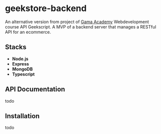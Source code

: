 # geekstore-backend

An alternative version from project of [Gama Academy](https://www.gama.academy/) Webdevelopment course API Geekscript. A MVP of a backend server that manages a RESTful API for an ecommerce. 


## Stacks

- **Node.js**
- **Express**
- **MongoDB**
- **Typescript**

## API Documentation

todo

## Installation

todo
